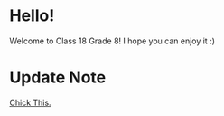 # Hello!
Welcome to Class 18 Grade 8!
I hope you can enjoy it :)


# Update Note
[Chick This.](https://yweiwu30.github.io/class18/updateNote.html)
